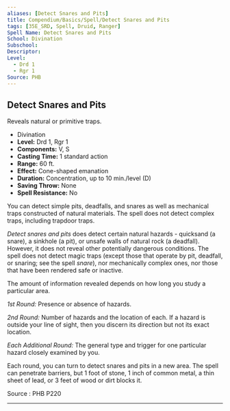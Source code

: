 ```yaml
---
aliases: [Detect Snares and Pits]
title: Compendium/Basics/Spell/Detect Snares and Pits
tags: [35E_SRD, Spell, Druid, Ranger]
Spell Name: Detect Snares and Pits
School: Divination
Subschool: 
Descriptor: 
Level:
  - Drd 1
  - Rgr 1
Source: PHB
---
```



## Detect Snares and Pits

Reveals natural or primitive traps.

*   Divination
*   **Level:** Drd 1, Rgr 1
*   **Components:** V, S
*   **Casting Time:** 1 standard action
*   **Range:** 60 ft.
*   **Effect:** Cone-shaped emanation
*   **Duration:** Concentration, up to 10 min./level (D)
*   **Saving Throw:** None
*   **Spell Resistance:** No

<p>You can detect simple pits, deadfalls, and snares as well as mechanical traps constructed of natural materials. The spell does not detect complex traps, including trapdoor traps.</p><p><i>Detect snares and pits</i> does detect certain natural hazards - quicksand (a snare), a sinkhole (a pit), or unsafe walls of natural rock (a deadfall). However, it does not reveal other potentially dangerous conditions. The spell does not detect magic traps (except those that operate by pit, deadfall, or snaring; see the spell <i>snare</i>), nor mechanically complex ones, nor those that have been rendered safe or inactive.</p><p>The amount of information revealed depends on how long you study a particular area.</p><p><i>1st Round:</i> Presence or absence of hazards.</p><p><i>2nd Round:</i> Number of hazards and the location of each. If a hazard is outside your line of sight, then you discern its direction but not its exact location.</p><p><i>Each Additional Round:</i> The general type and trigger for one particular hazard closely examined by you.</p><p>Each round, you can turn to detect snares and pits in a new area. The spell can penetrate barriers, but 1 foot of stone, 1 inch of common metal, a thin sheet of lead, or 3 feet of wood or dirt blocks it.</p>

Source : PHB P220

---
